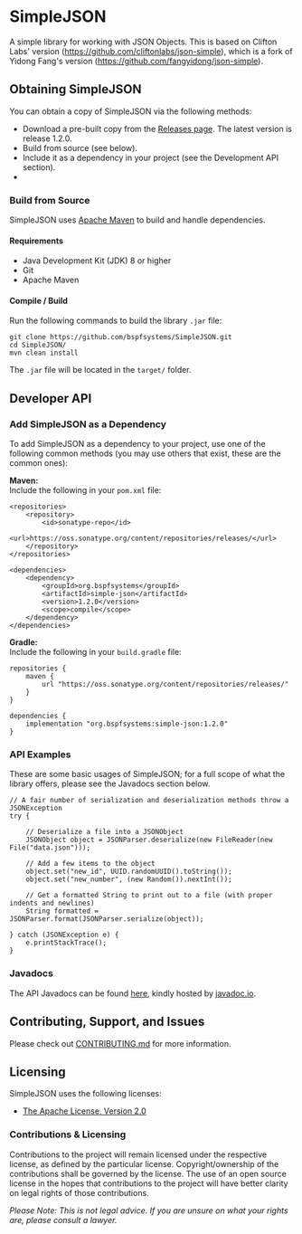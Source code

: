 # SimpleJSON

A simple library for working with JSON Objects. This is based on Clifton Labs' version (https://github.com/cliftonlabs/json-simple), which is a fork of Yidong Fang's version (https://github.com/fangyidong/json-simple).

## Obtaining SimpleJSON

You can obtain a copy of SimpleJSON via the following methods:
- Download a pre-built copy from the [Releases page](https://github.com/bspfsystems/SimpleJSON/releases/latest/). The latest version is release 1.2.0.
- Build from source (see below).
- Include it as a dependency in your project (see the Development API section).
-
### Build from Source

SimpleJSON uses [Apache Maven](https://maven.apache.org/) to build and handle dependencies.

#### Requirements

- Java Development Kit (JDK) 8 or higher
- Git
- Apache Maven

#### Compile / Build

Run the following commands to build the library `.jar` file:
```
git clone https://github.com/bspfsystems/SimpleJSON.git
cd SimpleJSON/
mvn clean install
```

The `.jar` file will be located in the `target/` folder.

## Developer API

### Add SimpleJSON as a Dependency

To add SimpleJSON as a dependency to your project, use one of the following common methods (you may use others that exist, these are the common ones):

**Maven:**<br />
Include the following in your `pom.xml` file:<br />
```
<repositories>
    <repository>
        <id>sonatype-repo</id>
        <url>https://oss.sonatype.org/content/repositories/releases/</url>
    </repository>
</repositories>

<dependencies>
    <dependency>
        <groupId>org.bspfsystems</groupId>
        <artifactId>simple-json</artifactId>
        <version>1.2.0</version>
        <scope>compile</scope>
    </dependency>
</dependencies>
```

**Gradle:**<br />
Include the following in your `build.gradle` file:<br />
```
repositories {
    maven {
        url "https://oss.sonatype.org/content/repositories/releases/"
    }
}

dependencies {
    implementation "org.bspfsystems:simple-json:1.2.0"
}
```

### API Examples

These are some basic usages of SimpleJSON; for a full scope of what the library offers, please see the Javadocs section below.
```
// A fair number of serialization and deserialization methods throw a JSONException
try {
    
    // Deserialize a file into a JSONObject
    JSONObject object = JSONParser.deserialize(new FileReader(new File("data.json")));
    
    // Add a few items to the object
    object.set("new_id", UUID.randomUUID().toString());
    object.set("new_number", (new Random()).nextInt());
    
    // Get a formatted String to print out to a file (with proper indents and newlines)
    String formatted = JSONParser.format(JSONParser.serialize(object));
    
} catch (JSONException e) {
    e.printStackTrace();
}
```

### Javadocs

The API Javadocs can be found [here](https://bspfsystems.org/docs/simplejson/), kindly hosted by [javadoc.io](https://javadoc.io/).

## Contributing, Support, and Issues

Please check out [CONTRIBUTING.md](CONTRIBUTING.md) for more information.

## Licensing

SimpleJSON uses the following licenses:
- [The Apache License, Version 2.0](https://apache.org/licenses/LICENSE-2.0.html)

### Contributions & Licensing

Contributions to the project will remain licensed under the respective license, as defined by the particular license. Copyright/ownership of the contributions shall be governed by the license. The use of an open source license in the hopes that contributions to the project will have better clarity on legal rights of those contributions.

_Please Note: This is not legal advice. If you are unsure on what your rights are, please consult a lawyer._

